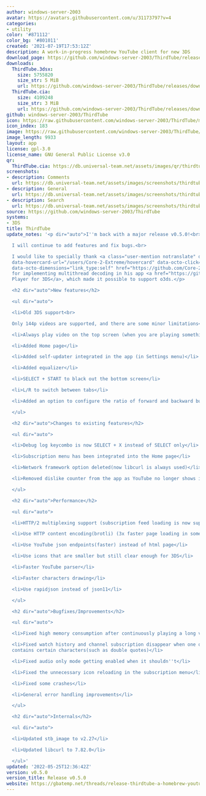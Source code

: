 ```yaml
---
author: windows-server-2003
avatar: https://avatars.githubusercontent.com/u/31173797?v=4
categories:
- utility
color: '#871112'
color_bg: '#801011'
created: '2021-07-19T17:53:12Z'
description: A work-in-progress homebrew YouTube client for new 3DS
download_page: https://github.com/windows-server-2003/ThirdTube/releases
downloads:
  ThirdTube.3dsx:
    size: 5755820
    size_str: 5 MiB
    url: https://github.com/windows-server-2003/ThirdTube/releases/download/v0.5.0/ThirdTube.3dsx
  ThirdTube.cia:
    size: 4109248
    size_str: 3 MiB
    url: https://github.com/windows-server-2003/ThirdTube/releases/download/v0.5.0/ThirdTube.cia
github: windows-server-2003/ThirdTube
icon: https://raw.githubusercontent.com/windows-server-2003/ThirdTube/main/resource/icon.png
icon_index: 183
image: https://raw.githubusercontent.com/windows-server-2003/ThirdTube/main/resource/banner.png
image_length: 9933
layout: app
license: gpl-3.0
license_name: GNU General Public License v3.0
qr:
  ThirdTube.cia: https://db.universal-team.net/assets/images/qr/thirdtube-cia.png
screenshots:
- description: Comments
  url: https://db.universal-team.net/assets/images/screenshots/thirdtube/comments.png
- description: General
  url: https://db.universal-team.net/assets/images/screenshots/thirdtube/general.png
- description: Search
  url: https://db.universal-team.net/assets/images/screenshots/thirdtube/search.png
source: https://github.com/windows-server-2003/ThirdTube
systems:
- 3DS
title: ThirdTube
update_notes: '<p dir="auto">I''m back with a major release v0.5.0!<br>

  I will continue to add features and fix bugs.<br>

  I would like to specially thank <a class="user-mention notranslate" data-hovercard-type="user"
  data-hovercard-url="/users/Core-2-Extreme/hovercard" data-octo-click="hovercard-link-click"
  data-octo-dimensions="link_type:self" href="https://github.com/Core-2-Extreme">@Core-2-Extreme</a>
  for implementing multithread decoding in his app <a href="https://github.com/Core-2-Extreme/Video_player_for_3DS/">Video
  Player for 3DS</a>, which made it possible to support o3ds.</p>

  <h2 dir="auto">New features</h2>

  <ul dir="auto">

  <li>Old 3DS support<br>

  Only 144p videos are supported, and there are some minor limitations</li>

  <li>Always play video on the top screen (when you are playing something in background)</li>

  <li>Added Home page</li>

  <li>Added self-updater integrated in the app (in Settings menu)</li>

  <li>Added equalizer</li>

  <li>SELECT + START to black out the bottom screen</li>

  <li>L/R to switch between tabs</li>

  <li>Added an option to configure the ratio of forward and backward buffer</li>

  </ul>

  <h2 dir="auto">Changes to existing features</h2>

  <ul dir="auto">

  <li>Debug log keycombo is now SELECT + X instead of SELECT only</li>

  <li>Subscription menu has been integrated into the Home page</li>

  <li>Network framework option deleted(now libcurl is always used)</li>

  <li>Removed dislike counter from the app as YouTube no longer shows it</li>

  </ul>

  <h2 dir="auto">Performance</h2>

  <ul dir="auto">

  <li>HTTP/2 multiplexing support (subscription feed loading is now super fast!)</li>

  <li>Use HTTP content encoding(brotli) (3x faster page loading in some cases)</li>

  <li>Use YouTube json endpoints(faster) instead of html page</li>

  <li>Use icons that are smaller but still clear enough for 3DS</li>

  <li>Faster YouTube parser</li>

  <li>Faster characters drawing</li>

  <li>Use rapidjson instead of json11</li>

  </ul>

  <h2 dir="auto">Bugfixes/Improvements</h2>

  <ul dir="auto">

  <li>Fixed high memory consumption after continuously playing a long video</li>

  <li>Fixed watch history and channel subscription disappear when one of the items
  contains certain characters(such as double quotes)</li>

  <li>Fixed audio only mode getting enabled when it shouldn''t</li>

  <li>Fixed the unnecessary icon reloading in the subscription menu</li>

  <li>Fixed some crashes</li>

  <li>General error handling improvements</li>

  </ul>

  <h2 dir="auto">Internals</h2>

  <ul dir="auto">

  <li>Updated stb_image to v2.27</li>

  <li>Updated libcurl to 7.82.0</li>

  </ul>'
updated: '2022-05-25T12:36:42Z'
version: v0.5.0
version_title: Release v0.5.0
website: https://gbatemp.net/threads/release-thirdtube-a-homebrew-youtube-client-for-the-new-3ds.591696/
---
```

